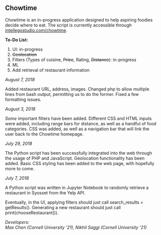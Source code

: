 ## Chowtime

Chowtime is an in-progress application designed to help aspiring foodies decide where to eat.
The script is currently accessible through <a href = "http://intellegostudio.com/chowtime">intellegostudio.com/chowtime</a>.

**To-Do List:**

1. UI: in-progress
2. <del>Geolocation</del>
3. Filters (Types of cuisine, <del>Price</del>, Rating, <del>Distance</del>): in-progress
4. ML
5. Add retrieval of restaurant information

*August 7, 2018*

Added restaurant URL, address, images. Changed php to allow multiple lines from bash output, permitting us to do the former. Fixed a few formatting issues.

*August 3, 2018*

<i>Some</i> important filters have been added. Different CSS and HTML inputs were added, including range bars for distance, as well as a handful of food categories. CSS was added, as well as a navigation bar that will link the user back to the Chowtime homepage.

*July 29, 2018*

The Python script has been successfully integrated into the web through the usage of PHP and JavaScript. Geolocation functionality has been added. Basic CSS styling has been added to the web page, with hopefully more to come.

*July 7, 2018*

A Python script was written in Jupyter Notebook to randomly retrieve a restaurant in Syosset from the Yelp API.

Eventually, in the UI, applying filters should just call search_results = getResults().
Generating a new restaurant should just call print(chooseRestaurant()).


*Developers:*<br/>
*Max Chen (Cornell University '21), Nikhil Saggi (Cornell University '21)*









